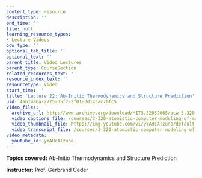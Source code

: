 ```yaml
---
content_type: resource
description: ''
end_time: ''
file: null
learning_resource_types:
- Lecture Videos
ocw_type: ''
optional_tab_title: ''
optional_text: ''
parent_title: Video Lectures
parent_type: CourseSection
related_resources_text: ''
resource_index_text: ''
resourcetype: Video
start_time: ''
title: 'Lecture 22: Ab-Initio Thermodynamics and Structure Prediction'
uid: 4a614a6a-2725-d5f2-2f01-3d143ac70fc5
video_files:
  archive_url: http://www.archive.org/download/MIT3.320S2005/ocw-3.320-lec-17-28apr05-220k.mp4
  video_captions_file: /courses/3-320-atomistic-computer-modeling-of-materials-sma-5107-spring-2005/00df0c94c5d35d898a6caad250841d48_yYAHcATzuno.vtt
  video_thumbnail_file: https://img.youtube.com/vi/yYAHcATzuno/default.jpg
  video_transcript_file: /courses/3-320-atomistic-computer-modeling-of-materials-sma-5107-spring-2005/265337dc75998942dd01d51fbc6c6e7f_yYAHcATzuno.pdf
video_metadata:
  youtube_id: yYAHcATzuno
---
```


**Topics covered:** Ab-Initio Thermodynamics and Structure Prediction

**Instructor:** Prof. Gerbrand Ceder



